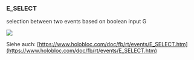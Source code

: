 ### E\_SELECT

selection between two events based on boolean input G

![](https://user-images.githubusercontent.com/69573151/210802464-116ee202-5bba-4394-bb08-38411823d000.png)

Siehe auch: [https://www.holobloc.com/doc/fb/rt/events/E_SELECT.htm](https://www.holobloc.com/doc/fb/rt/events/E_SELECT.htm)
